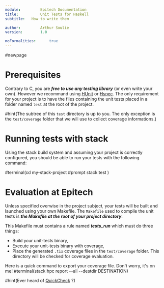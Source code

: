 ```yaml
---
module: 		Epitech Documentation
title: 			Unit Tests for Haskell
subtitle: 	How to write them

author: 		Arthur Soulie
version: 		1.0

noFormalities: 		true
---
```


#newpage

# Prerequisites

Contrary to C, you are ***free to use any testing library*** (or even write your own). However we recommand using [HUnit](https://hackage.haskell.org/package/HUnit) or [Hspec](https://hspec.github.io/).
The only requirement for your project is to have the files containing the unit tests placed in a folder named `test` at the root of the project.

#hint(The subtree of this `test` directory is up to you. The only exception is the `test/coverage` folder that we will use to collect coverage informations.)

# Running tests with stack

Using the stack build system and assuming your project is correctly configured, you should be able to run your tests with the following command:

#terminal(cd my-stack-project
#prompt stack test
)

# Evaluation at Epitech

Unless specified overwise in the project subject, your tests will be built and launched using your own Makefile.
The `Makefile` used to compile the unit tests is ***the Makefile at the root of your project directory***.


This Makefile must contains a rule named ***tests_run*** which must do three things:
- Build your unit-tests binary,
- Execute your unit-tests binary with coverage,
- Place the generated `.tix` coverage files in the `test/coverage` folder. This directory will be checked for coverage evaluation.


Here is a quick command to export your coverage file. Don't worry, it's on me!
#terminal(stack hpc report --all --destdir DESTINATION)


#hint(Ever heard of [QuickCheck](https://hackage.haskell.org/package/QuickCheck) ?)
